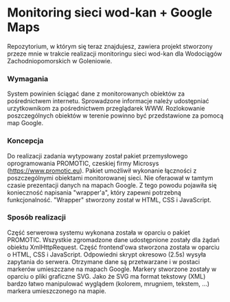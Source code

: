 # Monitoring sieci wod-kan + Google Maps
Repozytorium, w którym się teraz znajdujesz, zawiera projekt stworzony przeze mnie w trakcie realizacji monitoringu sieci wod-kan dla Wodociągów Zachodniopomorskich w Goleniowie.

### Wymagania
System powinien ściągać dane z monitorowanych obiektów za pośrednictwem internetu. Sprowadzone informacje należy udostępniać urzytkownikom za pośrednictwem przeglądarek WWW. Rozlokowanie poszczególnych obiektów w terenie powinno być przedstawione za pomocą map Google.

### Koncepcja
Do realizacji zadania wytypowany został pakiet przemysłowego oprogramowania PROMOTIC, czeskiej firmy Microsys (https://www.promotic.eu). Pakiet umożliwił wykonanie łączności z poszczególnymi obiektami monitorowanej sieci. Nie oferaował w tamtym czasie prezentacji danych na mapach Google. Z tego powodu pojawiła się konieczność napisania "wrapper'a", który zapewni potrzebną funkcjonalność. "Wrapper" stworzony został w HTML, CSS i JavaScript.

### Sposób realizacji
Część serwerowa systemu wykonana została w oparciu o pakiet PROMOTIC. Wszystkie zgromadzone dane udostępnione zostały dla żądań obiektu XmlHttpRequest. Część frontend'owa stworzona została w oparciu o HTML, CSS i JavaScript. Odpowiedni skrypt okresowo (2.5s) wysyła zapytania do serwera. Otrzymane dane są przetwarzane i w postaci markerów umieszczane na mapach Google. Markery stworzone zostały w oparciu o pliki graficzne SVG. Jako że SVG ma format tekstowy (XML) bardzo łatwo manipulować wyglądem (kolorem, mrugniem, tekstem, ...) markera umieszczonego na mapie.
